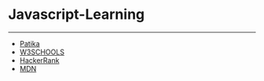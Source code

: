 # Javascript-Learning
---
-  [Patika](https://app.patika.dev/courses/javascript)
-  [W3SCHOOLS](https://www.w3schools.com/js/default.asp)
-  [HackerRank](https://www.hackerrank.com/dashboard)
-  [MDN](https://developer.mozilla.org/en-US/docs/Web/JavaScript)
